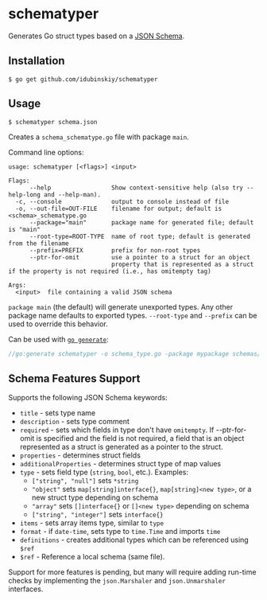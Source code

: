 # schematyper

Generates Go struct types based on a [JSON Schema](http://json-schema.org/).

## Installation
```
$ go get github.com/idubinskiy/schematyper
```

## Usage
```
$ schematyper schema.json
```
Creates a `schema_schematype.go` file with package `main`.

Command line options:
```
usage: schematyper [<flags>] <input>

Flags:
      --help                 Show context-sensitive help (also try --help-long and --help-man).
  -c, --console              output to console instead of file
  -o, --out-file=OUT-FILE    filename for output; default is <schema>_schematype.go
      --package="main"       package name for generated file; default is "main"
      --root-type=ROOT-TYPE  name of root type; default is generated from the filename
      --prefix=PREFIX        prefix for non-root types
      --ptr-for-omit         use a pointer to a struct for an object
                             property that is represented as a struct if the property is not required (i.e., has omitempty tag)

Args:
  <input>  file containing a valid JSON schema
```

`package main` (the default) will generate unexported types. Any other package name defaults to exported types. `--root-type` and `--prefix` can be used to override this behavior.

Can be used with [`go generate`](https://blog.golang.org/generate):
```go
//go:generate schematyper -o schema_type.go -package mypackage schemas/schema.json
```

## Schema Features Support
Supports the following JSON Schema keywords:
* `title` - sets type name
* `description` - sets type comment
* `required` - sets which fields in type don't have `omitempty`. If --ptr-for-omit is specified and the field is not required, a field that is an object represented as a struct is generated as a pointer to the struct.
* `properties` - determines struct fields
* `additionalProperties` - determines struct type of map values
* `type` - sets field type (`string`, `bool`, etc.). Examples:
    * `["string", "null"]` sets `*string`
    * `"object"` sets `map[string]interface{}`, `map[string]<new type>`, or a new struct type depending on schema
    * `"array"` sets `[]interface{}` or `[]<new type>` depending on schema
    * `["string", "integer"]` sets `interface{}`
* `items` - sets array items type, similar to `type`
* `format` - if `date-time`, sets type to `time.Time` and imports `time`
* `definitions` - creates additional types which can be referenced using `$ref`
* `$ref` - Reference a local schema (same file).

Support for more features is pending, but many will require adding run-time checks by implementing the `json.Marshaler` and `json.Unmarshaler` interfaces.
